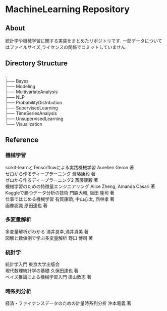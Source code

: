 # MachineLearning Repository

## About
統計学や機械学習に関する実装をまとめたリポジトリです.
一部データについてはファイルサイズ,ライセンスの関係でコミットしていません.

## Directory Structure
.  
├── Bayes  
├── Modeling  
├── MultivariateAnalysis  
├── NLP  
├── ProbabilityDistribution  
├── SupervisedLearning  
├── TimeSeriesAnalysis  
├── UnsupervisedLearning  
└── Visualization  


## Reference

### 機械学習
scikit-learnとTensorflowによる実践機械学習 Aurelien Geron 著  
ゼロから作るディープラーニング 斎藤康毅 著  
ゼロから作るディープラーニング2 斎藤康毅 著  
機械学習のための特徴量エンジニアリング Alice Zheng, Amanda Casari 著  
Kaggleで勝つデータ分析の技術 門脇大輔, 阪田 隆司 著  
仕事ではじめる機械学習 有賀康顕, 中山心太, 西林孝 著  
画像認識 原田達也 著

### 多変量解析
多変量解析がわかる 涌井良幸,涌井貞美 著  
図解と数値例で学ぶ多変量解析 野口 博司 著  

### 統計学
統計学入門 東京大学出版会  
現代数理統計学の基礎 久保田達也 著  
ベイズ推論による機械学習入門 須山敦志 著  

### 時系列分析
経済・ファイナンスデータのための計量時系列分析 沖本竜義 著  